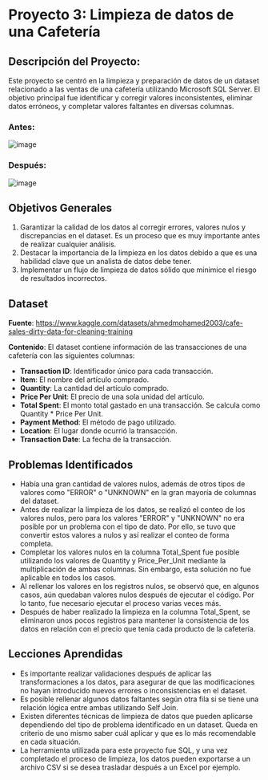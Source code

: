 # Proyecto 3: Limpieza de datos de una Cafetería
## Descripción del Proyecto:
Este proyecto se centró en la limpieza y preparación de datos de un dataset relacionado a las ventas de una cafetería utilizando Microsoft SQL Server. El objetivo principal fue identificar y corregir valores inconsistentes, eliminar datos erróneos, y completar valores faltantes en diversas columnas.
### Antes:

![image](https://github.com/user-attachments/assets/ac119ef8-9321-4fdd-b55c-7f04e1296252)
### Después:
![image](https://github.com/user-attachments/assets/a09b601b-df3f-404b-b6b6-d1838d864517)


## Objetivos Generales
1. Garantizar la calidad de los datos al corregir errores, valores nulos y discrepancias en el dataset. Es un proceso que es muy importante antes de realizar cualquier análisis. 
2. Destacar la importancia de la limpieza en los datos debido a que es una habilidad clave que un analista de datos debe tener.
3. Implementar un flujo de limpieza de datos sólido que minimice el riesgo de resultados incorrectos.
## Dataset
**Fuente**: https://www.kaggle.com/datasets/ahmedmohamed2003/cafe-sales-dirty-data-for-cleaning-training

**Contenido**: El dataset contiene información de las transacciones de una cafetería con las siguientes columnas:
 - **Transaction ID**: Identificador único para cada transacción.
  - **Item**: El nombre del artículo comprado.
  - **Quantity**: La cantidad del artículo comprado.
  - **Price Per Unit**: El precio de una sola unidad del artículo.
  - **Total Spent**: El monto total gastado en una transacción. Se calcula como Quantity * Price Per Unit.
  - **Payment Method**: El método de pago utilizado.
  - **Location**: El lugar donde ocurrió la transacción. 
  - **Transaction Date**: La fecha de la transacción.

## Problemas Identificados
- Había una gran cantidad de valores nulos, además de otros tipos de valores como "ERROR" o "UNKNOWN" en la gran mayoría de columnas del dataset. 
- Antes de realizar la limpieza de los datos, se realizó el conteo de los valores nulos, pero para los valores "ERROR" y "UNKNOWN" no era posible por un problema con el tipo de dato. Por ello, se tuvo que convertir estos valores a nulos y así realizar el conteo de forma completa. 
- Completar los valores nulos en la columna Total_Spent fue posible utilizando los valores de Quantity y Price_Per_Unit mediante la multiplicación de ambas columnas. Sin embargo, esta solución no fue aplicable en todos los casos.
- Al rellenar los valores en los registros nulos, se observó que, en algunos casos, aún quedaban valores nulos después de ejecutar el código. Por lo tanto, fue necesario ejecutar el proceso varias veces más.  
- Después de haber realizado la limpieza en la columna Total_Spent, se eliminaron unos pocos registros para mantener la consistencia de los datos en relación con el precio que tenía cada producto de la cafetería. 

## Lecciones Aprendidas
- Es importante realizar validaciones después de aplicar las transformaciones a los datos, para asegurar de que las modificaciones no hayan introducido nuevos errores o inconsistencias en el dataset. 
- Es posible rellenar algunos datos faltantes según otra fila si se tiene una relación lógica entre ambas utilizando Self Join. 
- Existen diferentes técnicas de limpieza de datos que pueden aplicarse dependiendo del tipo de problema identificado en un dataset. Queda en criterio de uno mismo saber cuál aplicar y que es lo más recomendable en cada situación. 
- La herramienta utilizada para este proyecto fue SQL, y una vez completado el proceso de limpieza, los datos pueden exportarse a un archivo CSV si se desea trasladar después a un Excel por ejemplo. 


